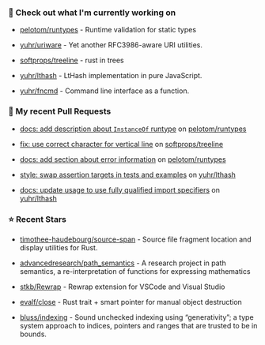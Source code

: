 ### 👷 Check out what I'm currently working on



- [pelotom/runtypes](https://github.com/pelotom/runtypes) - Runtime validation for static types

- [yuhr/uriware](https://github.com/yuhr/uriware) - Yet another RFC3986-aware URI utilities.

- [softprops/treeline](https://github.com/softprops/treeline) - rust in trees

- [yuhr/lthash](https://github.com/yuhr/lthash) - LtHash implementation in pure JavaScript.

- [yuhr/fncmd](https://github.com/yuhr/fncmd) - Command line interface as a function.

### 🔨 My recent Pull Requests



- [docs: add description about `InstanceOf` runtype](https://github.com/pelotom/runtypes/pull/313) on [pelotom/runtypes](https://github.com/pelotom/runtypes)

- [fix: use correct character for vertical line](https://github.com/softprops/treeline/pull/8) on [softprops/treeline](https://github.com/softprops/treeline)

- [docs: add section about error information](https://github.com/pelotom/runtypes/pull/309) on [pelotom/runtypes](https://github.com/pelotom/runtypes)

- [style: swap assertion targets in tests and examples](https://github.com/yuhr/lthash/pull/8) on [yuhr/lthash](https://github.com/yuhr/lthash)

- [docs: update usage to use fully qualified import specifiers](https://github.com/yuhr/lthash/pull/7) on [yuhr/lthash](https://github.com/yuhr/lthash)

### ⭐ Recent Stars



- [timothee-haudebourg/source-span](https://github.com/timothee-haudebourg/source-span) - Source file fragment location and display utilities for Rust.

- [advancedresearch/path_semantics](https://github.com/advancedresearch/path_semantics) - A research project in path semantics, a re-interpretation of functions for expressing mathematics

- [stkb/Rewrap](https://github.com/stkb/Rewrap) - Rewrap extension for VSCode and Visual Studio

- [evalf/close](https://github.com/evalf/close) - Rust trait &#43; smart pointer for manual object destruction

- [bluss/indexing](https://github.com/bluss/indexing) - Sound unchecked indexing using “generativity”; a type system approach to indices, pointers and ranges that are trusted to be in bounds.